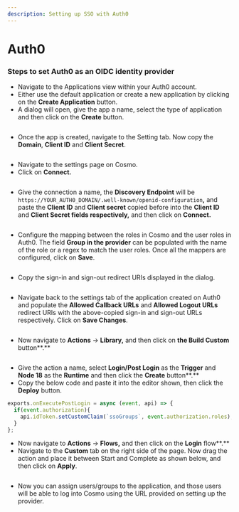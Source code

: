 ```yaml
---
description: Setting up SSO with Auth0
---
```


# Auth0

### Steps to set Auth0 as an OIDC identity provider

* Navigate to the Applications view within your Auth0 account.
* Either use the default application or create a new application by clicking on the **Create Application** button.
* A dialog will open, give the app a name, select the type of application and then click on the **Create** button.

<figure><img src="../../.gitbook/assets/spaces%2Ff2zpPO8tcaY6tJoaEebc%2Fuploads%2F5mmxr2EZkLgoTPP3Vo98%2Fimage.png" alt=""><figcaption></figcaption></figure>

* Once the app is created, navigate to the Setting tab. Now copy the **Domain**, **Client ID** and **Client Secret**.

<figure><img src="../../.gitbook/assets/spaces%2Ff2zpPO8tcaY6tJoaEebc%2Fuploads%2F6QeJtGNgIA3ZfzZSNbpx%2Fimage.png" alt=""><figcaption></figcaption></figure>

* Navigate to the settings page on Cosmo.
* Click on **Connect.**

<figure><img src="../../.gitbook/assets/spaces%2Ff2zpPO8tcaY6tJoaEebc%2Fuploads%2FQUnLSN2OZXFWyvDnnShs%2FScreenshot%202023-11-03%20at%202.43.41%20PM.png" alt=""><figcaption></figcaption></figure>

* Give the connection a name, the **Discovery Endpoint** will be `https://YOUR_AUTH0_DOMAIN/.well-known/openid-configuration`**,** and paste the **Client ID** and **Client secret** copied before into the **Client ID** and **Client Secret fields respectively,** and then click on **Connect.**

<figure><img src="../../.gitbook/assets/spaces%2Ff2zpPO8tcaY6tJoaEebc%2Fuploads%2FrTGDWycuoEv1l09j4twg%2Fimage.png" alt=""><figcaption></figcaption></figure>

* Configure the mapping between the roles in Cosmo and the user roles in Auth0. The field **Group in the provider** can be populated with the name of the role or a regex to match the user roles. Once all the mappers are configured, click on **Save**.

<figure><img src="../../.gitbook/assets/spaces%2Ff2zpPO8tcaY6tJoaEebc%2Fuploads%2F2JXm7az0v1ThP4BYHC0i%2Fimage.png" alt=""><figcaption></figcaption></figure>

* Copy the sign-in and sign-out redirect URIs displayed in the dialog.

<figure><img src="../../.gitbook/assets/spaces%2Ff2zpPO8tcaY6tJoaEebc%2Fuploads%2Fgk4Pu1e63WeMBdLxwSTp%2Fimage.png" alt=""><figcaption></figcaption></figure>

* Navigate back to the settings tab of the application created on Auth0 and populate the **Allowed Callback URLs** and **Allowed Logout URLs** redirect URIs with the above-copied sign-in and sign-out URLs respectively. Click on **Save Changes**.

<figure><img src="../../.gitbook/assets/spaces%2Ff2zpPO8tcaY6tJoaEebc%2Fuploads%2FCADiuTqdwDfWyII73h6I%2FScreenshot%202023-11-06%20at%201.44.43%20PM.png" alt=""><figcaption></figcaption></figure>

* Now navigate to **Actions** -> **Library,** and then click on **the Build Custom** button**.**

<figure><img src="../../.gitbook/assets/spaces%2Ff2zpPO8tcaY6tJoaEebc%2Fuploads%2FGKwOyWmxUrrDxrlOSmAh%2Fimage.png" alt=""><figcaption></figcaption></figure>

* Give the action a name, select **Login/Post Login** as the **Trigger** and **Node 18** as the **Runtime** and then click the **Create** button**.**
* Copy the below code and paste it into the editor shown, then click the **Deploy** button.

```typescript
exports.onExecutePostLogin = async (event, api) => {
  if(event.authorization){
    api.idToken.setCustomClaim(`ssoGroups`, event.authorization.roles);
  }
};
```

* Now navigate to **Actions** -> **Flows,** and then click on the **Login** flow**.**
* Navigate to the **Custom** tab on the right side of the page. Now drag the action and place it between Start and Complete as shown below, and then click on **Apply**.

<figure><img src="../../.gitbook/assets/spaces%2Ff2zpPO8tcaY6tJoaEebc%2Fuploads%2Ff8cptqVbEDinipg0r6Lq%2Fimage.png" alt=""><figcaption></figcaption></figure>

* Now you can assign users/groups to the application, and those users will be able to log into Cosmo using the URL provided on setting up the provider.
